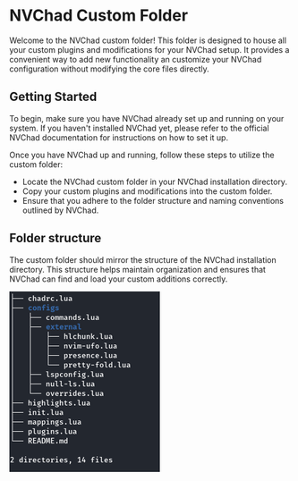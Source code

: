 # NVChad Custom Folder
Welcome to the NVChad custom folder! This folder is designed to house all your custom plugins and modifications for your NVChad setup. It provides a convenient way to add new functionality an customize your NVChad configuration without modifying the core files directly.


## Getting Started
To begin, make sure you have NVChad already set up and running on your system. If you haven't installed NVChad yet, please refer to the official NVChad documentation for instructions on how to set it up.

Once you have NVChad up and running, follow these steps to utilize the custom folder:

- Locate the NVChad custom folder in your NVChad installation directory.
- Copy your custom plugins and modifications into the custom folder.
- Ensure that you adhere to the folder structure and naming conventions outlined by NVChad.

## Folder structure
The custom folder should mirror the structure of the NVChad installation directory. This structure helps maintain organization and ensures that NVChad can find and load your custom additions correctly.

![folder structer](img/folder-structer.png)
